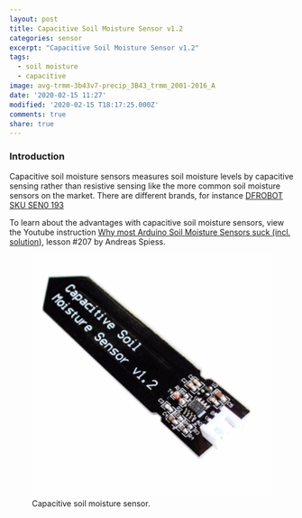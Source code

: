 ```yaml
---
layout: post
title: Capacitive Soil Moisture Sensor v1.2
categories: sensor
excerpt: "Capacitive Soil Moisture Sensor v1.2"
tags:
  - soil moisture
  - capacitive
image: avg-trmm-3b43v7-precip_3B43_trmm_2001-2016_A
date: '2020-02-15 11:27'
modified: '2020-02-15 T18:17:25.000Z'
comments: true
share: true
---
```

<script src="https://karttur.github.io/common/assets/js/karttur/togglediv.js"></script>

### Introduction

Capacitive soil moisture sensors measures soil moisture levels by capacitive sensing rather than resistive sensing like the more common soil moisture sensors on the market. There are different brands, for instance [DFROBOT SKU SEN0 193](https://wiki.dfrobot.com/Capacitive_Soil_Moisture_Sensor_SKU_SEN0193)

To learn about the advantages with capacitive soil moisture sensors, view the Youtube instruction [Why most Arduino Soil Moisture Sensors suck (incl. solution)](https://www.youtube.com/watch?v=udmJyncDvw0&t=134s), lesson \#207 by Andreas Spiess.

<figure>
<img src="../../images/capacitive-sm-v1-2.png">
<figcaption> Capacitive soil moisture sensor. </figcaption>
</figure>
